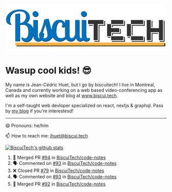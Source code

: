 ![BiscuiTech Logo](https://github.com/BiscuiTech/BiscuiTech/blob/master/BiscuiTech%20Logo%20(2019)%20(Small).png)
# Wasup cool kids! 😎

My name is Jean-Cédric Huet, but I go by biscuitech! I live in Montreal, Canada and currently working on a web based video-conferencing app as well as my own website and blog at www.biscui.tech.

I'm a self-taught web devloper specialized on react, nextjs & graphql. Pass by [my blog](https://www.biscui.tech/en/blog) if you're interestesd!
______
😄 Pronouns: he/him

📫 How to reach me: jhuet@biscui.tech

[![BiscuiTech's github stats](https://github-readme-stats.vercel.app/api?username=biscuitech)](https://github.com/anuraghazra/github-readme-stats)

<!--START_SECTION:activity-->
1. 🎉 Merged PR [#94](https://github.com/BiscuiTech/code-notes/pull/94) in [BiscuiTech/code-notes](https://github.com/BiscuiTech/code-notes)
2. 🗣 Commented on [#93](https://github.com/BiscuiTech/code-notes/issues/93) in [BiscuiTech/code-notes](https://github.com/BiscuiTech/code-notes)
3. ❌ Closed PR [#79](https://github.com/BiscuiTech/code-notes/pull/79) in [BiscuiTech/code-notes](https://github.com/BiscuiTech/code-notes)
4. 🗣 Commented on [#93](https://github.com/BiscuiTech/code-notes/issues/93) in [BiscuiTech/code-notes](https://github.com/BiscuiTech/code-notes)
5. 🎉 Merged PR [#92](https://github.com/BiscuiTech/code-notes/pull/92) in [BiscuiTech/code-notes](https://github.com/BiscuiTech/code-notes)
<!--END_SECTION:activity-->
